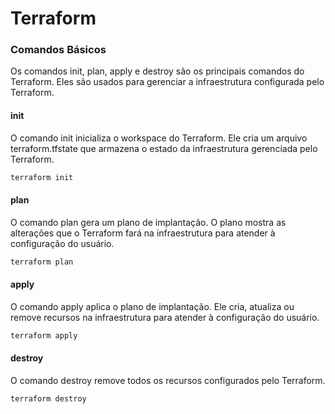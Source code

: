 # Terraform


### Comandos Básicos

Os comandos init, plan, apply e destroy são os principais comandos do Terraform. Eles são usados para gerenciar a infraestrutura configurada pelo Terraform.

#### init

O comando init inicializa o workspace do Terraform. Ele cria um arquivo terraform.tfstate que armazena o estado da infraestrutura gerenciada pelo Terraform.

```bash 
terraform init
```

#### plan

O comando plan gera um plano de implantação. O plano mostra as alterações que o Terraform fará na infraestrutura para atender à configuração do usuário.

```bash
terraform plan
```

#### apply

O comando apply aplica o plano de implantação. Ele cria, atualiza ou remove recursos na infraestrutura para atender à configuração do usuário.

```bash
terraform apply
```

#### destroy

O comando destroy remove todos os recursos configurados pelo Terraform.

```bash
terraform destroy
```


